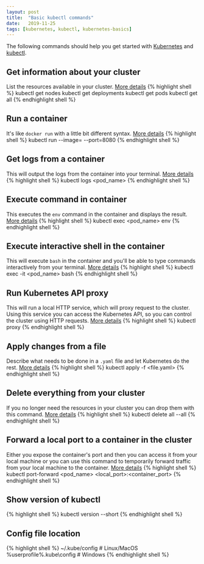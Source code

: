 ```yaml
---
layout: post
title:  "Basic kubectl commands"
date:   2019-11-25
tags: [kubernetes, kubectl, kubernetes-basics]
---
```


The following commands should help you get started with [Kubernetes](https://kubernetes.io/) and [kubectl](https://kubernetes.io/docs/reference/generated/kubectl/kubectl-commands).

## Get information about your cluster
List the resources available in your cluster. [More details](https://kubernetes.io/docs/reference/generated/kubectl/kubectl-commands#get)
{% highlight shell %}
kubectl get nodes
kubectl get deployments
kubectl get pods
kubectl get all
{% endhighlight shell %}

## Run a container
It's like `docker run` with a little bit different syntax. [More details](https://kubernetes.io/docs/reference/generated/kubectl/kubectl-commands#run)
{% highlight shell %}
kubectl run <name> --image=<image> --port=8080
{% endhighlight shell %}

## Get logs from a container
This will output the logs from the container into your terminal. [More details](https://kubernetes.io/docs/reference/generated/kubectl/kubectl-commands#logs)
{% highlight shell %}
kubectl logs <pod_name>
{% endhighlight shell %}

## Execute command in container
This executes the `env` command in the container and displays the result. [More details](https://kubernetes.io/docs/reference/generated/kubectl/kubectl-commands#exec)
{% highlight shell %}
kubectl exec <pod_name> env
{% endhighlight shell %}

<!--more-->

## Execute interactive shell in the container
This will execute `bash` in the container and you'll be able to type commands interactively from your terminal. [More details](https://kubernetes.io/docs/reference/generated/kubectl/kubectl-commands#exec)
{% highlight shell %}
kubectl exec -it <pod_name> bash
{% endhighlight shell %}

## Run Kubernetes API proxy
This will run a local HTTP service, which will proxy request to the cluster. Using this service you can access the Kubernetes API, so you can control the cluster using HTTP requests. [More details](https://kubernetes.io/docs/reference/generated/kubectl/kubectl-commands#proxy)
{% highlight shell %}
kubectl proxy
{% endhighlight shell %}

## Apply changes from a file
Describe what needs to be done in a `.yaml` file and let Kubernetes do the rest. [More details](https://kubernetes.io/docs/reference/generated/kubectl/kubectl-commands#apply)
{% highlight shell %}
kubectl apply -f <file.yaml>
{% endhighlight shell %}

## Delete everything from your cluster
If you no longer need the resources in your cluster you can drop them with this command. [More details](https://kubernetes.io/docs/reference/generated/kubectl/kubectl-commands#delete)
{% highlight shell %}
kubectl delete all --all
{% endhighlight shell %}

## Forward a local port to a container in the cluster
Either you expose the container's port and then you can access it from your local machine or you can use this command to temporarily forward traffic from your local machine to the container. [More details](https://kubernetes.io/docs/reference/generated/kubectl/kubectl-commands#port-forward)
{% highlight shell %}
kubectl port-forward <pod_name> <local_port>:<container_port>
{% endhighlight shell %}

## Show version of kubectl
{% highlight shell %}
kubectl version --short
{% endhighlight shell %}

## Config file location
{% highlight shell %}
~/.kube/config # Linux/MacOS
%userprofile%\.kube\config # Windows
{% endhighlight shell %}
